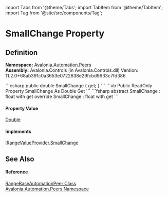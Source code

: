 import Tabs from '@theme/Tabs'; 
import TabItem from '@theme/TabItem'; 
import Tag from '@site/src/components/Tag'; 

# SmallChange Property




## Definition
**Namespace:** <a href="N_Avalonia_Automation_Peers">Avalonia.Automation.Peers</a>  
**Assembly:** Avalonia.Controls (in Avalonia.Controls.dll) Version: 11.2.0+68ab391c0a3653e0722638e29fcbd9633c7fd386

<Tabs groupId="api-code-preview">
<TabItem value="csharp" label="C#">
```csharp
public double SmallChange { get; }
```
</TabItem>
<TabItem value="vb" label="VB">
```vb
Public ReadOnly Property SmallChange As Double
	Get
```
</TabItem>
<TabItem value="fsharp" label="F#">
```fsharp
abstract SmallChange : float with get
override SmallChange : float with get
```
</TabItem>
</Tabs>



#### Property Value
<a href="https://learn.microsoft.com/dotnet/api/system.double" target="_blank" rel="noopener noreferrer">Double</a>

#### Implements
<a href="P_Avalonia_Automation_Provider_IRangeValueProvider_SmallChange">IRangeValueProvider.SmallChange</a>  


## See Also


#### Reference
<a href="T_Avalonia_Automation_Peers_RangeBaseAutomationPeer">RangeBaseAutomationPeer Class</a>  
<a href="N_Avalonia_Automation_Peers">Avalonia.Automation.Peers Namespace</a>  
